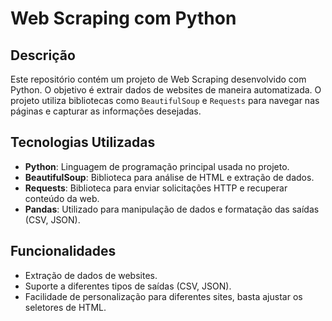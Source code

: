 # Web Scraping com Python

## Descrição

Este repositório contém um projeto de Web Scraping desenvolvido com Python. O objetivo é extrair dados de websites de maneira automatizada. O projeto utiliza bibliotecas como `BeautifulSoup` e `Requests` para navegar nas páginas e capturar as informações desejadas.

## Tecnologias Utilizadas

- **Python**: Linguagem de programação principal usada no projeto.
- **BeautifulSoup**: Biblioteca para análise de HTML e extração de dados.
- **Requests**: Biblioteca para enviar solicitações HTTP e recuperar conteúdo da web.
- **Pandas**: Utilizado para manipulação de dados e formatação das saídas (CSV, JSON).

## Funcionalidades

- Extração de dados de websites.
- Suporte a diferentes tipos de saídas (CSV, JSON).
- Facilidade de personalização para diferentes sites, basta ajustar os seletores de HTML.
